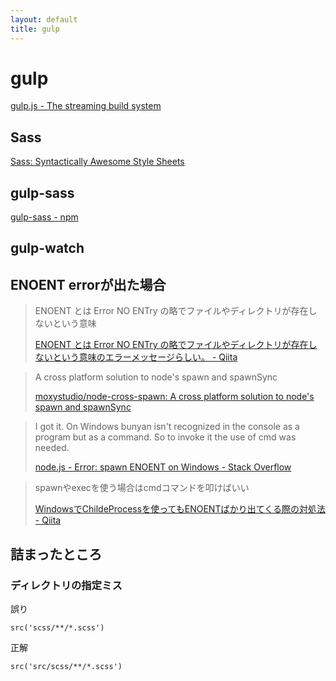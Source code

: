 ```yaml
---
layout: default
title: gulp
---
```

# gulp


[gulp.js - The streaming build system](https://gulpjs.com/ "gulp.js - The streaming build system")





## Sass


[Sass: Syntactically Awesome Style Sheets](https://sass-lang.com/)





## gulp-sass


[gulp-sass  -  npm](https://www.npmjs.com/package/gulp-sass)




## gulp-watch



## ENOENT errorが出た場合


> ENOENT とは Error NO ENTry の略でファイルやディレクトリが存在しないという意味
> 
> [ENOENT とは Error NO ENTry の略でファイルやディレクトリが存在しないという意味のエラーメッセージらしい。 - Qiita](https://qiita.com/YumaInaura/items/4b664cd00675502407ba)


> A cross platform solution to node's spawn and spawnSync
> 
> [moxystudio/node-cross-spawn: A cross platform solution to node&#39;s spawn and spawnSync](https://github.com/moxystudio/node-cross-spawn)



> I got it. On Windows bunyan isn't recognized in the console as a program but as a command. So to invoke it the use of cmd was needed.
> 
> [node.js - Error: spawn ENOENT on Windows - Stack Overflow](https://stackoverflow.com/questions/37459717/error-spawn-enoent-on-windows)


> spawnやexecを使う場合はcmdコマンドを叩けばいい
> 
> [WindowsでChildeProcessを使ってもENOENTばかり出てくる際の対処法 - Qiita](https://qiita.com/Hayakuchi0/items/5c2f457e136926849bee)


## 詰まったところ

### ディレクトリの指定ミス

誤り

    src('scss/**/*.scss')
    
正解
    
    src('src/scss/**/*.scss')

